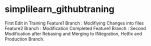 # simplilearn_githubtraning
First Edit in Training
Feature1 Branch : Modifiying Changes into files
Feature2 Branch : Modification Completed
Feature1 Branch : Second Modification after Rebasing and Merging to INtegration, Hotfix and Production Branch.

